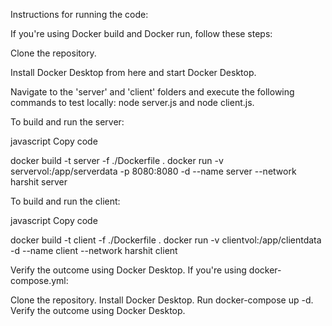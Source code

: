Instructions for running the code:

If you're using Docker build and Docker run, follow these steps:

Clone the repository.

Install Docker Desktop from here and start Docker Desktop.

Navigate to the 'server' and 'client' folders and execute the following commands to test locally: node server.js and node client.js.

To build and run the server:

javascript
Copy code

docker build -t server -f ./Dockerfile .
docker run -v servervol:/app/serverdata -p 8080:8080 -d --name server --network harshit server

To build and run the client:

javascript
Copy code

docker build -t client -f ./Dockerfile .
docker run -v clientvol:/app/clientdata -d --name client --network harshit client

Verify the outcome using Docker Desktop.
If you're using docker-compose.yml:

Clone the repository.
Install Docker Desktop.
Run docker-compose up -d.
Verify the outcome using Docker Desktop.
